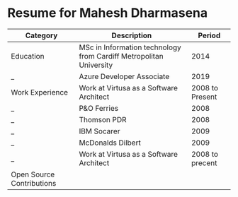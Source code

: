 # Resume for Mahesh Dharmasena

Category | Description | Period
-------- | ----------- | ------
Education | MSc in Information technology from Cardiff Metropolitan University | 2014
_ | Azure Developer Associate | 2019
Work Experience | Work at Virtusa as a Software Architect | 2008 to Present
_ | P&O Ferries | 2008
_ | Thomson PDR | 2008
_ | IBM Socarer | 2009
_ | McDonalds Dilbert | 2009
_ | Work at Virtusa as a Software Architect | 2008 to precent
Open Source Contributions | 

